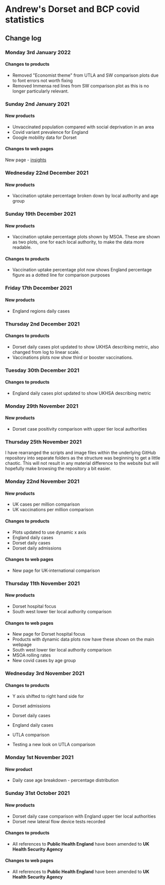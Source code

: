 # Andrew's Dorset and BCP covid statistics

## Change log

### Monday 3rd January 2022

#### Changes to products
- Removed "Economist theme" from UTLA and SW comparison plots due to font errors not worth fixing
- Removed Immensa red lines from SW comparison plot as this is no longer particularly relevant.

### Sunday 2nd January 2021

#### New products
- Unvaccinated population compared with social deprivation in an area
- Covid variant prevalence for England
- Google mobility data for Dorset

#### Changes to web pages
New page - [insights](insights.html)

### Wednesday 22nd December 2021

#### New products
- Vaccination uptake percentage broken down by local authority and age group

### Sunday 19th December 2021

#### New products
- Vaccination uptake percentage plots shown by MSOA. These are shown as two plots, one for each local authority, to make the data more readable.

#### Changes to products
- Vaccination uptake percentage plot now shows England percentage figure as a dotted line for comparison purposes

### Friday 17th December 2021

#### New products
- England regions daily cases

### Thursday 2nd December 2021

#### Changes to products
- Dorset daily cases plot updated to show UKHSA describing metric, also changed from log to linear scale.
- Vaccinations plots now show third or booster vaccinations.

### Tuesday 30th December 2021

#### Changes to products
- England daily cases plot updated to show UKHSA describing metric

### Monday 29th November 2021

#### New products
 - Dorset case positivity comparison with upper tier local authorities

### Thursday 25th November 2021

I have rearranged the scripts and image files within the underlying GitHub repository into separate folders as the structure was beginning to get a little chaotic. This will not result in any material difference to the website but will hopefully make browsing the repository a bit easier.

### Monday 22nd November 2021

#### New products
- UK cases per million comparison
- UK vaccinations per million comparison

#### Changes to products
- Plots updated to use dynamic x axis
 - England daily cases
 - Dorset daily cases
 - Dorset daily admissions
 
#### Changes to web pages
- New page for UK-international comparison

### Thursday 11th November 2021

#### New products
- Dorset hospital focus
- South west lower tier local authority comparison

#### Changes to web pages
- New page for Dorset hospital focus
- Products with dynamic data plots now have these shown on the main webpage
 - South west lower tier local authority comparison
 - MSOA rolling rates
 - New covid cases by age group

### Wednesday 3rd November 2021

#### Changes to products
- Y axis shifted to right hand side for
 - Dorset admissions
 - Dorset daily cases
 - England daily cases
 - UTLA comparison
 
- Testing a new look on UTLA comparison

### Monday 1st November 2021

#### New product
- Daily case age breakdown - percentage distribution

### Sunday 31st October 2021

#### New products
- Dorset daily case comparison with England upper tier local authorities
- Dorset new lateral flow device tests recorded

#### Changes to products
- All references to **Public Health England** have been amended to **UK Health Security Agency**

#### Changes to web pages
- All references to **Public Health England** have been amended to **UK Health Security Agency**